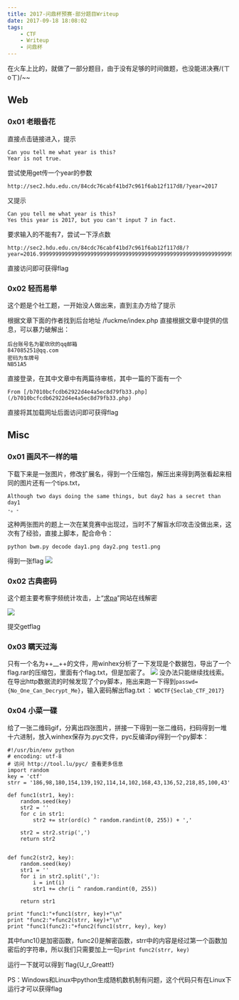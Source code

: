```yaml
---
title: 2017-问鼎杯预赛-部分题目Writeup
date: 2017-09-18 18:08:02
tags:
	- CTF
	- Writeup
	- 问鼎杯
---
```


在火车上比的，就做了一部分题目，由于没有足够的时间做题，也没能进决赛/(ㄒoㄒ)/~~
<!-- more -->
## Web
### 0x01 老眼昏花
	
直接点击链接进入，提示

	Can you tell me what year is this? 
	Year is not true.

尝试使用get传一个year的参数

	http://sec2.hdu.edu.cn/84cdc76cabf41bd7c961f6ab12f117d8/?year=2017
又提示

	Can you tell me what year is this? 
	Yes this year is 2017, but you can't input 7 in fact.
要求输入的不能有7，尝试一下浮点数

	http://sec2.hdu.edu.cn/84cdc76cabf41bd7c961f6ab12f117d8/?year=2016.999999999999999999999999999999999999999999999999999999999999999

直接访问即可获得flag

### 0x02 轻而易举

这个题是个社工题，一开始没人做出来，直到主办方给了提示

根据文章下面的作者找到后台地址
/fuckme/index.php
直接根据文章中提供的信息，可以暴力破解出：

	后台账号名为翟欣欣的qq邮箱
	847085251@qq.com
	密码为车牌号
	NB51A5
	
直接登录，在其中文章中有两篇待审核，其中一篇的下面有一个

	From [/b7010bcfcdb62922d4e4a5ec8d79fb33.php](/b7010bcfcdb62922d4e4a5ec8d79fb33.php)
直接将其加载网址后面访问即可获得flag

## Misc
### 0x01 画风不一样的喵
下载下来是一张图片，修改扩展名，得到一个压缩包，解压出来得到两张看起来相同的图片还有一个tips.txt，

	Although two days doing the same things, but day2 has a secret than day1
	-。-
这种两张图片的题上一次在某竞赛中出现过，当时不了解盲水印攻击没做出来，这次有了经验，直接上脚本，配合命令：

	python bwm.py decode day1.png day2.png test1.png

得到一张flag
![](http://ou0111n4v.bkt.clouddn.com/test1.png)

### 0x02 古典密码
这个题主要考察字频统计攻击，上“[求pa](https://quipqiup.com/)”网站在线解密

![](http://ou0111n4v.bkt.clouddn.com/QQ%E6%88%AA%E5%9B%BE20170916201404.png)

提交getflag
### 0x03 瞒天过海
只有一个名为++__++的文件，用winhex分析了一下发现是个数据包，导出了一个flag.rar的压缩包，里面有个flag.txt，但是加密了。
![](http://ou0111n4v.bkt.clouddn.com/QQ%E6%88%AA%E5%9B%BE20170916174625.png)
没办法只能继续找线索。在导出http数据流的时候发现了个py脚本，拖出来跑一下得到`passwd={No_One_Can_Decrypt_Me}`，输入密码解出flag.txt ： `WDCTF{Seclab_CTF_2017}`

### 0x04 小菜一碟
给了一张二维码gif，分离出四张图片，拼接一下得到一张二维码，扫码得到一堆十六进制，放入winhex保存为.pyc文件，pyc反编译py得到一个py脚本：

	#!/usr/bin/env python
	# encoding: utf-8
	# 访问 http://tool.lu/pyc/ 查看更多信息
	import random
	key = 'ctf'
	strr = '186,98,180,154,139,192,114,14,102,168,43,136,52,218,85,100,43'
	
	def func1(str1, key):
	    random.seed(key)
	    str2 = ''
	    for c in str1:
	        str2 += str(ord(c) ^ random.randint(0, 255)) + ','
	    
	    str2 = str2.strip(',')
	    return str2
	
	
	def func2(str2, key):
	    random.seed(key)
	    str1 = ''
	    for i in str2.split(','):
	        i = int(i)
	        str1 += chr(i ^ random.randint(0, 255))
	    
	    return str1
	
	print "func1:"+func1(strr, key)+"\n"
	print "func2:"+func2(strr, key)+"\n"
	print "func1(func2):"+func2(func1(strr, key), key)

其中func1()是加密函数，func2()是解密函数，strr中的内容是经过第一个函数加密后的字符串，所以我们只需要加上一句`print func2(strr, key)`

运行一下就可以得到`flag{U_r_Greatt!}

PS：Windows和Linux中python生成随机数机制有问题，这个代码只有在Linux下运行才可以获得flag
